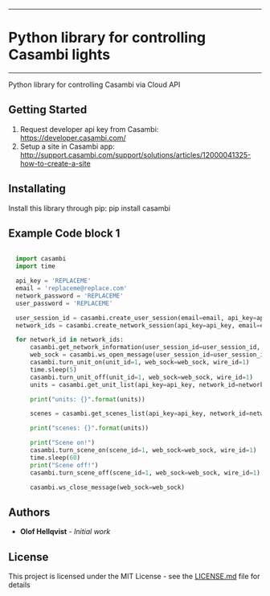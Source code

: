 *********************************************
# Python library for controlling Casambi lights
*********************************************
Python library for controlling Casambi via Cloud API

## Getting Started
1. Request developer api key from Casambi: https://developer.casambi.com/
2. Setup a site in Casambi app: http://support.casambi.com/support/solutions/articles/12000041325-how-to-create-a-site

## Installating
Install this library through pip: pip install casambi

## Example Code block 1
```python

  import casambi
  import time

  api_key = 'REPLACEME'
  email = 'replaceme@replace.com'
  network_password = 'REPLACEME'
  user_password = 'REPLACEME'

  user_session_id = casambi.create_user_session(email=email, api_key=api_key, user_password=user_password)
  network_ids = casambi.create_network_session(api_key=api_key, email=email, network_password=network_password)

  for network_id in network_ids:
      casambi.get_network_information(user_session_id=user_session_id, network_id=network_id, api_key=api_key)
      web_sock = casambi.ws_open_message(user_session_id=user_session_id, network_id=network_id, api_key=api_key)
      casambi.turn_unit_on(unit_id=1, web_sock=web_sock, wire_id=1)
      time.sleep(5)
      casambi.turn_unit_off(unit_id=1, web_sock=web_sock, wire_id=1)
      units = casambi.get_unit_list(api_key=api_key, network_id=network_id, user_session_id=user_session_id)

      print("units: {}".format(units))

      scenes = casambi.get_scenes_list(api_key=api_key, network_id=network_id, user_session_id=user_session_id)

      print("scenes: {}".format(units))

      print("Scene on!")
      casambi.turn_scene_on(scene_id=1, web_sock=web_sock, wire_id=1)
      time.sleep(60)
      print("Scene off!")
      casambi.turn_scene_off(scene_id=1, web_sock=web_sock, wire_id=1)

      casambi.ws_close_message(web_sock=web_sock)
```

## Authors

* **Olof Hellqvist** - *Initial work*

## License

This project is licensed under the MIT License - see the [LICENSE.md](LICENSE.md) file for details
